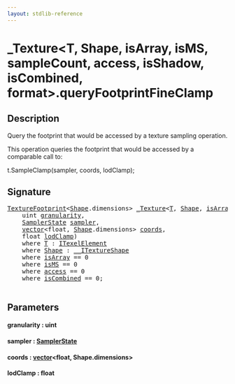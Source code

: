 ```yaml
---
layout: stdlib-reference
---
```


# \_Texture\<T, Shape, isArray, isMS, sampleCount, access, isShadow, isCombined, format\>\.queryFootprintFineClamp

## Description

Query the footprint that would be accessed by a texture sampling operation.

This operation queries the footprint that would be accessed
by a comparable call to:

t.SampleClamp(sampler, coords, lodClamp);




## Signature 

<pre>
<a href="../types/texturefootprint-07/index.html" class="code_type">TextureFootprint</a>&lt;<a href="../types/0texture-01/index.html#typeparam-Shape" class="code_type">Shape</a>.dimensions&gt; <a href="../types/0texture-01/index.html" class="code_type">_Texture</a>&lt;<a href="../types/0texture-01/index.html#typeparam-T" class="code_type">T</a>, <a href="../types/0texture-01/index.html#typeparam-Shape" class="code_type">Shape</a>, <a href="../types/0texture-01/index.html#decl-isArray" class="code_var">isArray</a>, <a href="../types/0texture-01/index.html#decl-isMS" class="code_var">isMS</a>, <a href="../types/0texture-01/index.html#decl-sampleCount" class="code_var">sampleCount</a>, <a href="../types/0texture-01/index.html#decl-access" class="code_var">access</a>, <a href="../types/0texture-01/index.html#decl-isShadow" class="code_var">isShadow</a>, <a href="../types/0texture-01/index.html#decl-isCombined" class="code_var">isCombined</a>, <a href="../types/0texture-01/index.html#decl-format" class="code_var">format</a>&gt;.<a href="queryfootprintfineclamp-5ei.html">queryFootprintFineClamp</a>(
    <span class="code_keyword">uint</span> <a href="queryfootprintfineclamp-5ei.html#decl-granularity" class="code_param">granularity</a>,
    <a href="../types/samplerstate-07/index.html" class="code_type">SamplerState</a> <a href="queryfootprintfineclamp-5ei.html#decl-sampler" class="code_param">sampler</a>,
    <a href="../types/vector/index.html" class="code_type">vector</a>&lt;<span class="code_keyword">float</span>, <a href="../types/0texture-01/index.html#typeparam-Shape" class="code_type">Shape</a>.dimensions&gt; <a href="queryfootprintfineclamp-5ei.html#decl-coords" class="code_param">coords</a>,
    <span class="code_keyword">float</span> <a href="queryfootprintfineclamp-5ei.html#decl-lodClamp" class="code_param">lodClamp</a>)
    <span class='code_keyword'>where</span> <a href="../types/0texture-01/index.html#typeparam-T" class="code_type">T</a> : <a href="../interfaces/itexelelement-016/index.html" class="code_type">ITexelElement</a>
    <span class='code_keyword'>where</span> <a href="../types/0texture-01/index.html#typeparam-Shape" class="code_type">Shape</a> : <a href="../interfaces/0_itextureshape-023a/index.html" class="code_type">__ITextureShape</a>
    <span class='code_keyword'>where</span> <a href="../types/0texture-01/index.html#decl-isArray" class="code_var">isArray</a> == 0
    <span class='code_keyword'>where</span> <a href="../types/0texture-01/index.html#decl-isMS" class="code_var">isMS</a> == 0
    <span class='code_keyword'>where</span> <a href="../types/0texture-01/index.html#decl-access" class="code_var">access</a> == 0
    <span class='code_keyword'>where</span> <a href="../types/0texture-01/index.html#decl-isCombined" class="code_var">isCombined</a> == 0;

</pre>

## Parameters

####  <a id="decl-granularity"></a>granularity  : uint
####  <a id="decl-sampler"></a>sampler  : [SamplerState](../types/samplerstate-07/index.html)
####  <a id="decl-coords"></a>coords  : [vector](../types/vector/index.html)\<float, Shape\.dimensions\>
####  <a id="decl-lodClamp"></a>lodClamp  : float

